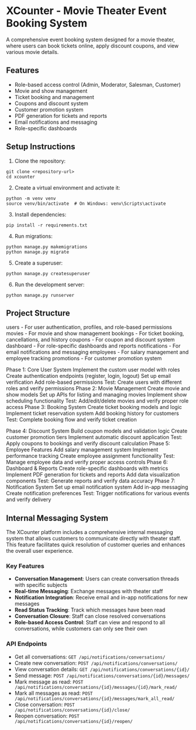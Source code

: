 # XCounter - Movie Theater Event Booking System

A comprehensive event booking system designed for a movie theater, where users can book tickets online, apply discount coupons, and view various movie details.

## Features

- Role-based access control (Admin, Moderator, Salesman, Customer)
- Movie and show management
- Ticket booking and management
- Coupons and discount system
- Customer promotion system
- PDF generation for tickets and reports
- Email notifications and messaging
- Role-specific dashboards

## Setup Instructions

1. Clone the repository:

```
git clone <repository-url>
cd xcounter
```

2. Create a virtual environment and activate it:

```
python -m venv venv
source venv/bin/activate  # On Windows: venv\Scripts\activate
```

3. Install dependencies:

```
pip install -r requirements.txt
```

4. Run migrations:

```
python manage.py makemigrations
python manage.py migrate
```

5. Create a superuser:

```
python manage.py createsuperuser
```

6. Run the development server:

```
python manage.py runserver
```

## Project Structure

users - For user authentication, profiles, and role-based permissions
movies - For movie and show management
bookings - For ticket booking, cancellations, and history
coupons - For coupon and discount system
dashboard - For role-specific dashboards and reports
notifications - For email notifications and messaging
employees - For salary management and employee tracking
promotions - For customer promotion system

Phase 1: Core User System
Implement the custom user model with roles
Create authentication endpoints (register, login, logout)
Set up email verification
Add role-based permissions
Test: Create users with different roles and verify permissions
Phase 2: Movie Management
Create movie and show models
Set up APIs for listing and managing movies
Implement show scheduling functionality
Test: Add/edit/delete movies and verify proper role access
Phase 3: Booking System
Create ticket booking models and logic
Implement ticket reservation system
Add booking history for customers
Test: Complete booking flow and verify ticket creation

Phase 4: Discount System
Build coupon models and validation logic
Create customer promotion tiers
Implement automatic discount application
Test: Apply coupons to bookings and verify discount calculation
Phase 5: Employee Features
Add salary management system
Implement performance tracking
Create employee assignment functionality
Test: Manage employee data and verify proper access controls
Phase 6: Dashboard & Reports
Create role-specific dashboards with metrics
Implement PDF generation for tickets and reports
Add data visualization components
Test: Generate reports and verify data accuracy
Phase 7: Notification System
Set up email notification system
Add in-app messaging
Create notification preferences
Test: Trigger notifications for various events and verify delivery

## Internal Messaging System

The XCounter platform includes a comprehensive internal messaging system that allows customers to communicate directly with theater staff. This feature facilitates quick resolution of customer queries and enhances the overall user experience.

### Key Features

- **Conversation Management**: Users can create conversation threads with specific subjects
- **Real-time Messaging**: Exchange messages with theater staff
- **Notification Integration**: Receive email and in-app notifications for new messages
- **Read Status Tracking**: Track which messages have been read
- **Conversation Closure**: Staff can close resolved conversations
- **Role-based Access Control**: Staff can view and respond to all conversations, while customers can only see their own

### API Endpoints

- Get all conversations: `GET /api/notifications/conversations/`
- Create new conversation: `POST /api/notifications/conversations/`
- View conversation details: `GET /api/notifications/conversations/{id}/`
- Send message: `POST /api/notifications/conversations/{id}/messages/`
- Mark message as read: `POST /api/notifications/conversations/{id}/messages/{id}/mark_read/`
- Mark all messages as read: `POST /api/notifications/conversations/{id}/messages/mark_all_read/`
- Close conversation: `POST /api/notifications/conversations/{id}/close/`
- Reopen conversation: `POST /api/notifications/conversations/{id}/reopen/`
